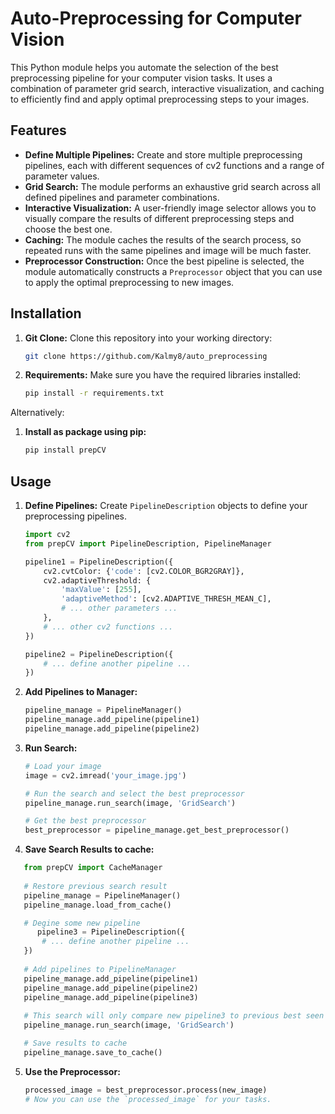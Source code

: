 # Auto-Preprocessing for Computer Vision

This Python module helps you automate the selection of the best preprocessing pipeline for your computer vision tasks. It uses a combination of parameter grid search, interactive visualization, and caching to efficiently find and apply optimal preprocessing steps to your images.

## Features

- **Define Multiple Pipelines:** Create and store multiple preprocessing pipelines, each with different sequences of cv2 functions and a range of parameter values.
- **Grid Search:**  The module performs an exhaustive grid search across all defined pipelines and parameter combinations.
- **Interactive Visualization:** A user-friendly image selector allows you to visually compare the results of different preprocessing steps and choose the best one.
- **Caching:**  The module caches the results of the search process, so repeated runs with the same pipelines and image will be much faster.
- **Preprocessor Construction:** Once the best pipeline is selected, the module automatically constructs a `Preprocessor` object that you can use to apply the optimal preprocessing to new images.

## Installation

1. **Git Clone:** Clone this repository into your working directory:

   ```bash
   git clone https://github.com/Kalmy8/auto_preprocessing
   ```

2. **Requirements:** Make sure you have the required libraries installed:

   ```bash
   pip install -r requirements.txt
   ```

Alternatively:

1. **Install as package using pip:**
   ```bash
   pip install prepCV
   ```
   
## Usage
1. **Define Pipelines:** Create `PipelineDescription` objects to define your preprocessing pipelines.

   ```python
   import cv2
   from prepCV import PipelineDescription, PipelineManager

   pipeline1 = PipelineDescription({
       cv2.cvtColor: {'code': [cv2.COLOR_BGR2GRAY]},
       cv2.adaptiveThreshold: {
           'maxValue': [255],
           'adaptiveMethod': [cv2.ADAPTIVE_THRESH_MEAN_C], 
           # ... other parameters ...
       },
       # ... other cv2 functions ...
   })

   pipeline2 = PipelineDescription({
       # ... define another pipeline ...
   })
   ```

2. **Add Pipelines to Manager:** 

   ```python
   pipeline_manage = PipelineManager()
   pipeline_manage.add_pipeline(pipeline1)
   pipeline_manage.add_pipeline(pipeline2) 
   ```

3. **Run Search:**

   ```python
   # Load your image
   image = cv2.imread('your_image.jpg')

   # Run the search and select the best preprocessor
   pipeline_manage.run_search(image, 'GridSearch') 

   # Get the best preprocessor
   best_preprocessor = pipeline_manage.get_best_preprocessor()
   ```

3. **Save Search Results to cache:**

```python
   from prepCV import CacheManager
   
   # Restore previous search result 
   pipeline_manage = PipelineManager()
   pipeline_manage.load_from_cache()

   # Degine some new pipeline
      pipeline3 = PipelineDescription({
       # ... define another pipeline ...
   })
   
   # Add pipelines to PipelineManager
   pipeline_manage.add_pipeline(pipeline1)
   pipeline_manage.add_pipeline(pipeline2)
   pipeline_manage.add_pipeline(pipeline3)
   
   # This search will only compare new pipeline3 to previous best seen pipeline
   pipeline_manage.run_search(image, 'GridSearch') 

   # Save results to cache
   pipeline_manage.save_to_cache()
```
   
5. **Use the Preprocessor:**

   ```python
   processed_image = best_preprocessor.process(new_image)
   # Now you can use the `processed_image` for your tasks. 
   ```


